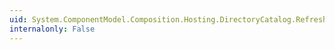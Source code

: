 ```yaml
---
uid: System.ComponentModel.Composition.Hosting.DirectoryCatalog.Refresh
internalonly: False
---
```

